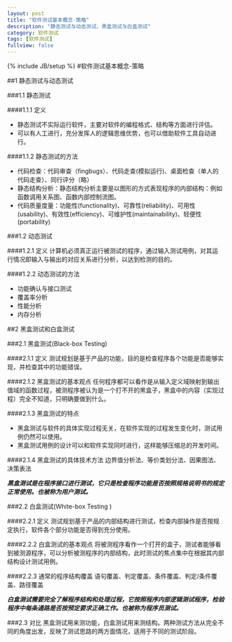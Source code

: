 ```yaml
---
layout: post
title: "软件测试基本概念-策略"
description: "静态测试与动态测试、黑盒测试与白盒测试"
category: 软件测试
tags: [软件测试]
fullview: false
---
```


{% include JB/setup %}
#软件测试基本概念-策略

##1 静态测试与动态测试

###1.1 静态测试

####1.1.1 定义
- 静态测试不实际运行软件，主要对软件的编程格式、结构等方面进行评估。
- 可以有人工进行，充分发挥人的逻辑思维优势，也可以借助软件工具自动进行。

####1.1.2 静态测试的方法
- 代码检查：代码审查（fingbugs）、代码走查(模拟运行)、桌面检查（单人的代码走查）、同行评分（略）
- 静态结构分析：静态结构分析主要是以图形的方式表现程序的内部结构：例如函数调用关系图、函数内部控制流图。
- 代码质量度量：功能性(functionality)、可靠性(reliability)、可用性(usability)、有效性(efficiency)、可维护性(maintainability)、轻便性(portability)

###1.2 动态测试

####1.2.1 定义
计算机必须真正运行被测试的程序，通过输入测试用例，对其运行情况即输入与输出的对应关系进行分析，以达到检测的目的。

####1.2.2 动态测试的方法
- 功能确认与接口测试
- 覆盖率分析
- 性能分析
- 内存分析

##2 黑盒测试和白盒测试

###2.1 黑盒测试(Black-box Testing) 

####2.1.1 定义
测试规划是基于产品的功能，目的是检查程序各个功能是否能够实现，并检查其中的功能错误。 

####2.1.2 黑盒测试的基本观点
任何程序都可以看作是从输入定义域映射到输出值域的函数过程，被测程序被认为是一个打不开的黑盒子，黑盒中的内容（实现过程）完全不知道，只明确要做到什么。

####2.1.3 黑盒测试的特点
- 黑盒测试与软件的具体实现过程无关，在软件实现的过程发生变化时，测试用例仍然可以使用。
- 黑盒测试用例的设计可以和软件实现同时进行，这样能够压缩总的开发时间。

####2.1.4 黑盒测试的具体技术方法
边界值分析法、等价类划分法、因果图法、决策表法 
   
***黑盒测试是在程序接口进行测试，它只是检查程序功能是否按照规格说明书的规定正常使用。也被称为用户测试。***

###2.2 白盒测试(White-box Testing ) 

####2.2.1 定义
测试规划基于产品的内部结构进行测试，检查内部操作是否按规定执行，软件各个部分功能是否得到充分使用。

####2.2.2 白盒测试的基本观点
将被测程序看作一个打开的盒子，测试者能够看到被测源程序，可以分析被测程序的内部结构，此时测试的焦点集中在根据其内部结构设计测试用例。

####2.2.3 通常的程序结构覆盖
语句覆盖、判定覆盖、条件覆盖、判定/条件覆盖、路径覆盖

***白盒测试需要完全了解程序结构和处理过程，它按照程序内部逻辑测试程序，检验程序中每条通路是否按预定要求正确工作。也被称为程序员测试。***

###2.3 对比
黑盒测试用来测功能，白盒测试用来测结构。两种测试方法从完全不同的角度出发，反映了测试思路的两方面情况，适用于不同的测试阶段。